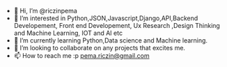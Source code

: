 - 👋 Hi, I’m @riczinpema
- 👀 I’m interested in Python,JSON,Javascript,Django,API,Backend Developement, Front end Developement, Ux Research ,Design Thinking and Machine Learning, IOT and AI etc
- 🌱 I’m currently learning Python,Data science and Machine learning.
- 💞️ I’m looking to collaborate on any projects that excites me.
- 📫 How to reach me :p pema.riczin@gmail.com

<!---
riczinpema/riczinpema is a ✨ special ✨ repository because its `README.md` (this file) appears on your GitHub profile.
You can click the Preview link to take a look at your changes.
--->
